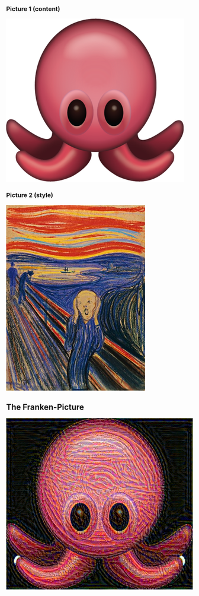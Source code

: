 ### Picture 1 (content)
![img_56.png](img_56.png)

### Picture 2 (style)

![img_57.png](img_57.png)



## The Franken-Picture
![img_55.png](img_55.png)